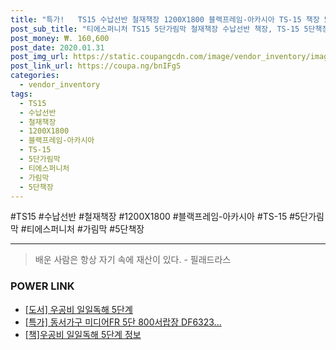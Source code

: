 ```yaml
--- 
title: "특가!   TS15 수납선반 철재책장 1200X1800 블랙프레임-아카시아 TS-15 책장 5단가림막 티..." 
post_sub_title: "티에스퍼니처 TS15 5단가림막 철재책장 수납선반 책장, TS-15 5단책장(가림막) 1200X1800 블랙프레임-아카시아" 
post_money: ₩. 160,600 
post_date: 2020.01.31 
post_img_url: https://static.coupangcdn.com/image/vendor_inventory/images/2016/11/23/13/6/8d29c093-e223-4d2e-b6e7-1c72186a0294.jpg 
post_link_url: https://coupa.ng/bnIFgS 
categories: 
  - vendor_inventory 
tags: 
  - TS15 
  - 수납선반 
  - 철재책장 
  - 1200X1800 
  - 블랙프레임-아카시아 
  - TS-15 
  - 5단가림막 
  - 티에스퍼니처 
  - 가림막 
  - 5단책장 
--- 
```

  #TS15 #수납선반 #철재책장 #1200X1800 #블랙프레임-아카시아 #TS-15 #5단가림막 #티에스퍼니처 #가림막 #5단책장 
<hr> 

> 배운 사람은 항상 자기 속에 재산이 있다. - 필래드라스 


### POWER LINK

* <a href="https://blog.naver.com/sakai111/221777715475" target="_blank">[도서] 우공비 일일독해 5단계</a>
* <a href="https://blog.naver.com/an0733/221788265841" target="_blank">[특가] 동서가구 미디어FR 5단 800서랍장 DF6323...</a>
* <a href="https://blog.naver.com/fasyy4321/221760202652" target="_blank">[책]우공비 일일독해 5단계 정보</a>
